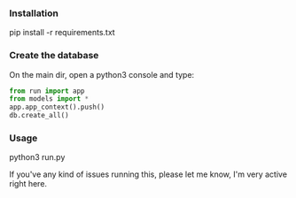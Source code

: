 ### Installation
pip install -r requirements.txt
### Create the database
On the main dir, open a python3 console and type:
```python
from run import app
from models import *
app.app_context().push()
db.create_all()
```

### Usage
python3 run.py

If you've any kind of issues running this, please let me know, I'm very active right here.
